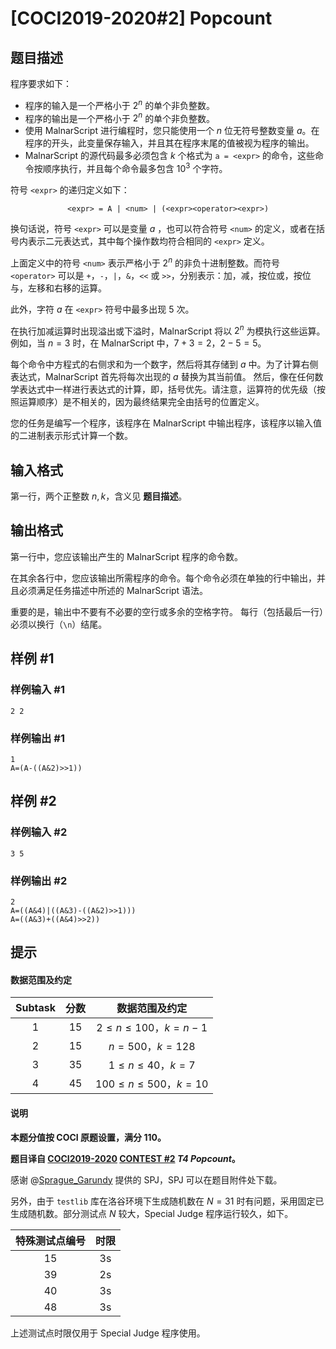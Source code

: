 # [COCI2019-2020#2] Popcount

## 题目描述

程序要求如下：

- 程序的输入是一个严格小于 $2^n$ 的单个非负整数。
- 程序的输出是一个严格小于 $2^n$ 的单个非负整数。
- 使用 MalnarScript 进行编程时，您只能使用一个 $n$ 位无符号整数变量 $a$。在程序的开头，此变量保存输入，并且其在程序末尾的值被视为程序的输出。
- MalnarScript 的源代码最多必须包含 $k$ 个格式为 $\texttt{a = <expr>}$ 的命令，这些命令按顺序执行，并且每个命令最多包含 $10^3$ 个字符。 

符号 $\texttt{<expr>}$ 的递归定义如下：

$$\texttt{<expr> = A | <num> | (<expr><operator><expr>)}$$

换句话说，符号 $\texttt{<expr>}$ 可以是变量 $a$ ，也可以符合符号 $\texttt{<num>}$ 的定义，或者在括号内表示二元表达式，其中每个操作数均符合相同的 $\texttt{<expr>}$ 定义。

上面定义中的符号 $\texttt{<num>}$ 表示严格小于 $2^n$ 的非负十进制整数。而符号 $\texttt{<operator>}$ 可以是 $\texttt{+}$，$\texttt{-}$，$\texttt{|}$，$\texttt{\&}$，$\texttt{<<}$ 或 $\texttt{>>}$，分别表示：加，减，按位或，按位与，左移和右移的运算。

此外，字符 $a$ 在 $\texttt{<expr>}$ 符号中最多出现 $5$ 次。

在执行加减运算时出现溢出或下溢时，MalnarScript 将以 $2^n$ 为模执行这些运算。例如，当 $n = 3$ 时，在 MalnarScript 中，$7 + 3 = 2$，$2 - 5 = 5$。

每个命令中方程式的右侧求和为一个数字，然后将其存储到 $a$ 中。为了计算右侧表达式，MalnarScript 首先将每次出现的 $a$ 替换为其当前值。 然后，像在任何数学表达式中一样进行表达式的计算，即，括号优先。请注意，运算符的优先级（按照运算顺序）是不相关的，因为最终结果完全由括号的位置定义。

您的任务是编写一个程序，该程序在 MalnarScript 中输出程序，该程序以输入值的二进制表示形式计算一个数。


## 输入格式

第一行，两个正整数 $n, k$，含义见 **题目描述**。

## 输出格式

第一行中，您应该输出产生的 MalnarScript 程序的命令数。

在其余各行中，您应该输出所需程序的命令。每个命令必须在单独的行中输出，并且必须满足任务描述中所述的 MalnarScript 语法。

重要的是，输出中不要有不必要的空行或多余的空格字符。
每行（包括最后一行）必须以换行（`\n`）结尾。

## 样例 #1

### 样例输入 #1
```
2 2
```

### 样例输出 #1

```
1
A=(A-((A&2)>>1))
```

## 样例 #2

### 样例输入 #2
```
3 5
```

### 样例输出 #2

```
2
A=((A&4)|((A&3)-((A&2)>>1)))
A=((A&3)+((A&4)>>2))
```

## 提示

#### 数据范围及约定

| Subtask | 分数 | 数据范围及约定 |
| :-----------: | :-----------: | :-----------: |
| $1$ | $15$ | $2 \le n \le 100$，$k = n \ − \ 1$ |
| $2$ | $15$ | $n = 500$，$k = 128$ |
| $3$ | $35$ | $1 \le n \le 40$，$k = 7$ |
| $4$ | $45$ | $100 \le n \le 500$，$k = 10$ |


#### 说明

**本题分值按 COCI 原题设置，满分 $110$。**

**题目译自 [COCI2019-2020](https://hsin.hr/coci/archive/2019_2020/) [CONTEST #2](https://hsin.hr/coci/archive/2019_2020/contest2_tasks.pdf) *T4 Popcount*。**

感谢 @[Sprague_Garundy](https://www.luogu.com.cn/user/764746) 提供的 SPJ，SPJ 可以在题目附件处下载。

另外，由于 `testlib` 库在洛谷环境下生成随机数在 $N=31$ 时有问题，采用固定已生成随机数。部分测试点 $N$ 较大，Special Judge 程序运行较久，如下。

| 特殊测试点编号 | 时限 |
|:-:|:-:|
| 15 | 3s |
| 39 | 2s |
| 40 | 3s |
| 48 | 3s |

上述测试点时限仅用于 Special Judge 程序使用。
